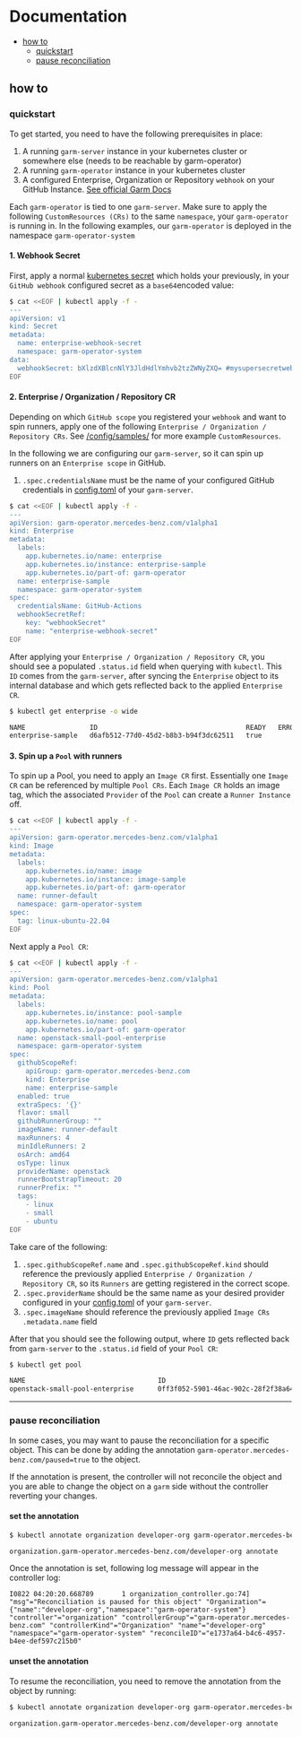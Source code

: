 <!-- SPDX-License-Identifier: MIT -->

# Documentation

<!-- toc -->
- [how to](#how-to)
  - [quickstart](#quickstart)
  - [pause reconciliation](#pause-reconciliation)
<!-- /toc -->

## how to

### quickstart

To get started, you need to have the following prerequisites in place:
1. A running `garm-server` instance in your kubernetes cluster or somewhere else (needs to be reachable by garm-operator)
2. A running `garm-operator` instance in your kubernetes cluster
3. A configured Enterprise, Organization or Repository `webhook` on your GitHub Instance. [See official Garm Docs](https://github.com/cloudbase/garm/blob/main/doc/webhooks.md)

Each `garm-operator` is tied to one `garm-server`. Make sure to apply the following `CustomResources (CRs)` to the same `namespace`, your `garm-operator` is running in. 
In the following examples, our `garm-operator` is deployed in the namespace `garm-operator-system`

#### 1. Webhook Secret
First, apply a normal [kubernetes secret](https://kubernetes.io/docs/concepts/configuration/secret/) which holds your previously, in your `GitHub webhook` configured secret as a `base64`encoded value:
```bash
$ cat <<EOF | kubectl apply -f -
---
apiVersion: v1
kind: Secret
metadata:
  name: enterprise-webhook-secret
  namespace: garm-operator-system
data:
  webhookSecret: bXlzdXBlcnNlY3JldHdlYmhvb2tzZWNyZXQ= #mysupersecretwebhooksecret
EOF
```

#### 2. Enterprise / Organization / Repository CR
Depending on which `GitHub scope` you registered your `webhook` and want to spin runners, apply one of the following `Enterprise / Organization / Repository CRs`.
See [/config/samples/](../config/samples) for more example `CustomResources`.

In the following we are configuring our `garm-server`, so it can spin up runners on an `Enterprise scope` in GitHub.
1. `.spec.credentialsName` must be the name of your configured GitHub credentials in [config.toml](https://github.com/cloudbase/garm/blob/main/doc/github_credentials.md?plain=1#L25) of your `garm-server`.
```bash
$ cat <<EOF | kubectl apply -f -
---
apiVersion: garm-operator.mercedes-benz.com/v1alpha1
kind: Enterprise
metadata:
  labels:
    app.kubernetes.io/name: enterprise
    app.kubernetes.io/instance: enterprise-sample
    app.kubernetes.io/part-of: garm-operator
  name: enterprise-sample
  namespace: garm-operator-system
spec:
  credentialsName: GitHub-Actions
  webhookSecretRef:
    key: "webhookSecret"
    name: "enterprise-webhook-secret"
EOF
```

After applying your `Enterprise / Organization / Repository CR`, you should see a populated `.status.id` field when querying with `kubectl`. 
This `ID` comes from the `garm-server`, after syncing the `Enterprise` object to its internal database and which gets reflected back to the applied `Enterprise CR`.
```bash
$ kubectl get enterprise -o wide

NAME                ID                                     READY   ERROR   AGE
enterprise-sample   d6afb512-77d0-45d2-b8b3-b94f3dc62511   true            1m
```

#### 3. Spin up a `Pool` with runners
To spin up a Pool, you need to apply an `Image CR` first. Essentially one `Image CR` can be referenced by multiple `Pool CRs`. Each `Image CR` holds an image tag, which
the associated `Provider` of the `Pool` can create a `Runner Instance` off.

```bash
$ cat <<EOF | kubectl apply -f -
---
apiVersion: garm-operator.mercedes-benz.com/v1alpha1
kind: Image
metadata:
  labels:
    app.kubernetes.io/name: image
    app.kubernetes.io/instance: image-sample
    app.kubernetes.io/part-of: garm-operator
  name: runner-default
  namespace: garm-operator-system
spec:
  tag: linux-ubuntu-22.04
EOF
```

Next apply a `Pool CR`:
```bash
$ cat <<EOF | kubectl apply -f -
---
apiVersion: garm-operator.mercedes-benz.com/v1alpha1
kind: Pool
metadata:
  labels:
    app.kubernetes.io/instance: pool-sample
    app.kubernetes.io/name: pool
    app.kubernetes.io/part-of: garm-operator
  name: openstack-small-pool-enterprise
  namespace: garm-operator-system
spec:
  githubScopeRef:
    apiGroup: garm-operator.mercedes-benz.com
    kind: Enterprise
    name: enterprise-sample
  enabled: true
  extraSpecs: '{}'
  flavor: small
  githubRunnerGroup: ""
  imageName: runner-default
  maxRunners: 4
  minIdleRunners: 2
  osArch: amd64
  osType: linux
  providerName: openstack
  runnerBootstrapTimeout: 20
  runnerPrefix: ""
  tags:
    - linux
    - small
    - ubuntu
EOF
```
Take care of the following:
1. `.spec.githubScopeRef.name` and `.spec.githubScopeRef.kind` should reference the previously applied `Enterprise / Organization / Repository CR`, so its `Runners` are getting registered in the correct scope.
2. `.spec.providerName` should be the same name as your desired provider configured in your [config.toml](https://github.com/cloudbase/garm/blob/main/doc/providers.md?plain=1#L26) of your `garm-server`.
3. `.spec.imageName` should reference the previously applied `Image CRs` `.metadata.name` field

After that you should see the following output, where `ID` gets reflected back from `garm-server` to the `.status.id` field of your `Pool CR`:

```bash
$ kubectl get pool

NAME                                 ID                                     MINIDLERUNNERS   MAXRUNNERS   AGE
openstack-small-pool-enterprise      0ff3f052-5901-46ac-902c-28f2f38a64ec   2                4            1m
```

---

### pause reconciliation

In some cases, you may want to pause the reconciliation for a specific object.
This can be done by adding the annotation `garm-operator.mercedes-benz.com/paused=true` to the object.

If the annotation is present, the controller will not reconcile the object and you are able to change the object on a `garm` side without the controller reverting your changes.

#### set the annotation

```bash
$ kubectl annotate organization developer-org garm-operator.mercedes-benz.com/paused=true

organization.garm-operator.mercedes-benz.com/developer-org annotate
```

Once the annotation is set, following log message will appear in the controller log:

```
I0822 04:20:20.668789       1 organization_controller.go:74]  "msg"="Reconciliation is paused for this object" "Organization"={"name":"developer-org","namespace":"garm-operator-system"} "controller"="organization" "controllerGroup"="garm-operator.mercedes-benz.com" "controllerKind"="Organization" "name"="developer-org" "namespace"="garm-operator-system" "reconcileID"="e1737a64-b4c6-4957-b4ee-def597c215b0"
```

#### unset the annotation

To resume the reconciliation, you need to remove the annotation from the object by running:

```bash
$ kubectl annotate organization developer-org garm-operator.mercedes-benz.com/paused-

organization.garm-operator.mercedes-benz.com/developer-org annotate
```
